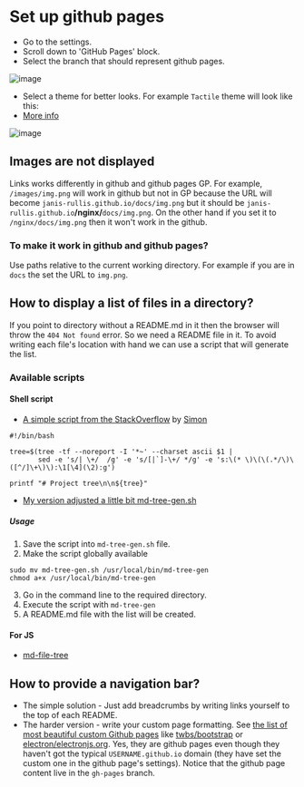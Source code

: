 # Set up github pages
* Go to the settings.
* Scroll down to 'GitHub Pages' block.
* Select the branch that should represent github pages.

![image](/images/set-up-github-pages/settings.png)

* Select a theme for better looks.
For example `Tactile` theme will look like this:
* [More info](https://help.github.com/articles/adding-a-jekyll-theme-to-your-github-pages-site-with-the-jekyll-theme-chooser/)

![image](/images/set-up-github-pages/page.png)

## Images are not displayed

Links works differently in github and github pages GP.
For example, `/images/img.png` will work in github but not in GP because the 
URL will become `janis-rullis.github.io/docs/img.png` but it should be
`janis-rullis.github.io`__/nginx/__`docs/img.png`. On the other hand
if you set it to `/nginx/docs/img.png` then it won't work in the github.

### To make it work in github and github pages?
Use paths relative to the current working directory. 
For example if you are in `docs` the set the URL to `img.png`.

## How to display a list of files in a directory?
If you point to directory without a README.md in it then the browser will throw
the `404 Not found` error. So we need a README file in it.
To avoid writing each file's location with hand we
can use a script that will generate the list.

### Available scripts

#### Shell script
* [A simple script from the StackOverflow](https://stackoverflow.com/a/35889620)
by [Simon](https://stackoverflow.com/users/487846/simon)
```
#!/bin/bash

tree=$(tree -tf --noreport -I '*~' --charset ascii $1 |
       sed -e 's/| \+/  /g' -e 's/[|`]-\+/ */g' -e 's:\(* \)\(\(.*/\)\([^/]\+\)\):\1[\4](\2):g')

printf "# Project tree\n\n${tree}"
```

* [My version adjusted a little bit md-tree-gen.sh](md-tree-gen.sh)

##### Usage
1. Save the script into `md-tree-gen.sh` file.
2. Make the script globally available
```
sudo mv md-tree-gen.sh /usr/local/bin/md-tree-gen
chmod a+x /usr/local/bin/md-tree-gen
```
3. Go in the command line to the required directory.
4. Execute the script with `md-tree-gen`
5. A README.md file with the list will be created.

#### For JS
* [md-file-tree](https://www.npmjs.com/package/md-file-tree)

## How to provide a navigation bar?

* The simple solution - Just add breadcrumbs by writing links yourself to the top
of each README.
* The harder version - write your custom page formatting. See [the list
of most beautiful custom Github pages](https://github.com/collections/github-pages-examples)
like [twbs/bootstrap](https://github.com/twbs/bootstrap/tree/gh-pages) or
[electron/electronjs.org](https://github.com/electron/electronjs.org/tree/gh-pages).
Yes, they are github pages even though they haven't got the
typical `USERNAME.github.io` domain (they have set the custom one in the github page's
settings). Notice that the github page content live in the `gh-pages` branch.